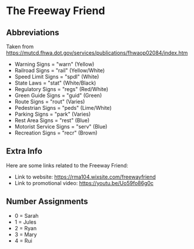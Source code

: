 # The Freeway Friend

## Abbreviations
Taken from https://mutcd.fhwa.dot.gov/services/publications/fhwaop02084/index.htm
- Warning Signs 			= "warn"	(Yellow)
- Railroad Signs 			= "rail"	(Yellow/White)
- Speed Limit Signs 		= "spdl"	(White)
- State Laws                          = "stat"    (White/Black)
- Regulatory Signs 		= "regs"	(Red/White)
- Green Guide Signs 		= "guid"	(Green)
- Route Signs 			= "rout"	(Varies)
- Pedestrian Signs 		= "peds"	(Lime/White)
- Parking Signs 			= "park"	(Varies)
- Rest Area Signs 		= "rest"	(Blue)
- Motorist Service Signs 	= "serv"	(Blue)
- Recreation Signs 		= "recr"	(Brown)

## Extra Info

Here are some links related to the Freeway Friend:
- Link to website: https://rma104.wixsite.com/freewayfriend
- Link to promotional video: https://youtu.be/Uo59fo86g0c

## Number Assignments
- 0 = Sarah
- 1 = Jules
- 2 = Ryan
- 3 = Mary
- 4 = Rui
